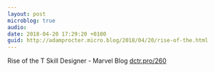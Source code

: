 ```yaml
---
layout: post
microblog: true
audio: 
date: 2018-04-20 17:29:20 +0100
guid: http://adamprocter.micro.blog/2018/04/20/rise-of-the.html
---
```

Rise of the T Skill Designer - Marvel Blog [dctr.pro/260](http://dctr.pro/260)
